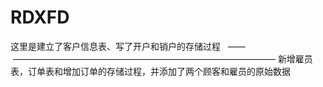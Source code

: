 # RDXFD

这里是建立了客户信息表、写了开户和销户的存储过程
 
—— 
 ——————————————————————————————
 新增雇员表，订单表和增加订单的存储过程，并添加了两个顾客和雇员的原始数据
